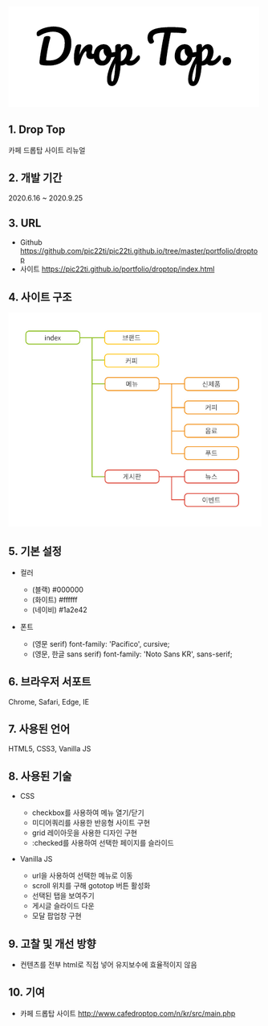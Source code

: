 ![logo_droptop](/portfolio/droptop/logo_droptop.png)

## 1. Drop Top
카페 드롭탑 사이트 리뉴얼

## 2. 개발 기간
2020.6.16 ~ 2020.9.25

## 3. URL
* Github <https://github.com/pic22ti/pic22ti.github.io/tree/master/portfolio/droptop>
* 사이트 <https://pic22ti.github.io/portfolio/droptop/index.html>

## 4. 사이트 구조
![sitemap_droptop](/portfolio/droptop/sitemap_droptop.jpg)

## 5. 기본 설정
* 컬러
  - (블랙) #000000 
  - (화이트) #ffffff 
  - (네이비) #1a2e42 

* 폰트
  - (영문 serif) font-family: 'Pacifico', cursive; 
  - (영문, 한글 sans serif) font-family: 'Noto Sans KR', sans-serif;

## 6. 브라우저 서포트
Chrome, Safari, Edge, IE

## 7. 사용된 언어
HTML5, CSS3, Vanilla JS

## 8. 사용된 기술
* CSS
  - checkbox를 사용하여 메뉴 열기/닫기 
  - 미디어쿼리를 사용한 반응형 사이트 구현
  - grid 레이아웃을 사용한 디자인 구현
  - :checked를 사용하여 선택한 페이지를 슬라이드

* Vanilla JS
  - url을 사용하여 선택한 메뉴로 이동
  - scroll 위치를 구해 gototop 버튼 활성화
  - 선택된 탭을 보여주기
  - 게시글 슬라이드 다운
  - 모달 팝업창 구현

## 9. 고찰 및 개선 방향
* 컨텐츠를 전부 html로 직접 넣어 유지보수에 효율적이지 않음

## 10. 기여
* 카페 드롭탑 사이트 <http://www.cafedroptop.com/n/kr/src/main.php>

